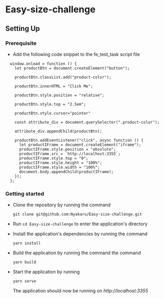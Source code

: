 # Easy-size-challenge

## Setting Up

### Prerequisite

- Add the following code snippet to the fe_test_task script file

```
  window.onload = function () {
    let productBtn = document.createElement("button");

    productBtn.classList.add("product-color");

    productBtn.innerHTML = "Click Me";

    productBtn.style.position = "relative";

    productBtn.style.top = "2.5em";

    productBtn.style.cursor="pointer"

    const attribute_div = document.querySelector(".product-color");

    attribute_div.appendChild(productBtn);

    productBtn.addEventListener("click", async function () {
      let productIFrame = document.createElement("iframe");
      productIFrame.style.position = "absolute";
      productIFrame.src = `http://localhost:3355`;
      productIFrame.style.top = "0";
      productIFrame.style.height = "100%";
      productIFrame.style.width = "100%";
      document.body.appendChild(productIFrame);
    });
  };
```

### Getting started
- Clone the repository by running the command

  ```[bash]
  git clone git@github.com:Nyakaru/Easy-size-challenge.git
  ```
- Run `cd Easy-size-challenge` to enter the application's directory
- Install the application's dependencies by running the command
  ```
  yarn install
  ```
- Build the application by running the command the command
  ```
  yarn build
  ```
- Start the application by running
  ```
  yarn serve
  ```
  The application should now be running on *http://localhost:3355*
